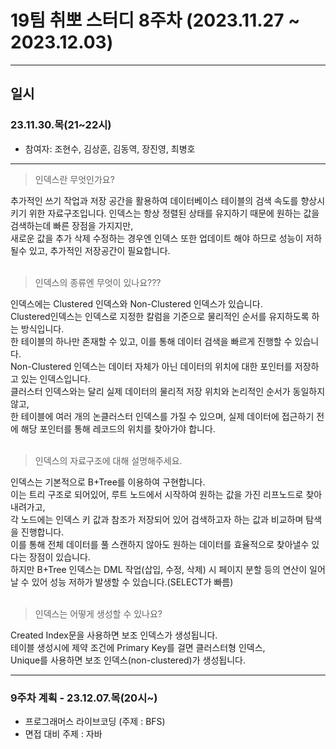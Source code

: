 # 19팀 취뽀 스터디 8주차 (2023.11.27 ~ 2023.12.03)

---
## 일시
### 23.11.30.목(21~22시)
- 참여자: 조현수, 김상훈, 김동역, 장진영, 최병호

---
>인덱스란 무엇인가요?

추가적인 쓰기 작업과 저장 공간을 활용하여 데이터베이스 테이블의 검색 속도를 향상시키기 위한 자료구조입니다.
인덱스는 항상 정렬된 상태를 유지하기 때문에 원하는 값을 검색하는데 빠른 장점을 가지지만, <br>
새로운 값을 추가 삭제 수정하는 경우엔 인덱스 또한 업데이트 해야 하므로 성능이 저하될수 있고, 추가적인 저장공간이 필요합니다.<br><br>

> 인덱스의 종류엔 무엇이 있나요???

인덱스에는 Clustered 인덱스와 Non-Clustered 인덱스가 있습니다.<br>
Clustered인덱스는 인덱스로 지정한 칼럼을 기준으로 물리적인 순서를 유지하도록 하는 방식입니다.<br>
한 테이블의 하나만 존재할 수 있고, 이를 통해 데이터 검색을 빠르게 진행할 수 있습니다.<br>
Non-Clustered 인덱스는 데이터 자체가 아닌 데이터의 위치에 대한 포인터를 저장하고 있는 인덱스입니다.<br>
클러스터 인덱스와는 달리 실제 데이터의 물리적 저장 위치와 논리적인 순서가 동일하지 않고, <br>
한 테이블에 여러 개의 논클러스터 인덱스를 가질 수 있으며, 실제 데이터에 접근하기 전에 해당 포인터를 통해 레코드의 위치를 찾아가야 합니다.<br><br>


>인덱스의 자료구조에 대해 설명해주세요.

인덱스는 기본적으로 B+Tree를 이용하여 구현합니다.<br>
이는 트리 구조로 되어있어, 루트 노드에서 시작하여 원하는 값을 가진 리프노드로 찾아 내려가고,<br>
각 노드에는 인덱스 키 값과 참조가 저장되어 있어 검색하고자 하는 값과 비교하며 탐색을 진행합니다.<br>
이를 통해 전체 데이터를 풀 스캔하지 않아도 원하는 데이터를 효율적으로 찾아낼수 있다는 장점이 있습니다.<br>
하지만 B+Tree 인덱스는 DML 작업(삽입, 수정, 삭제) 시 페이지 분할 등의 연산이 일어날 수 있어 성능 저하가 발생할 수 있습니다.(SELECT가 빠름)<br><br>

> 인덱스는 어떻게 생성할 수 있나요?

Created Index문을 사용하면 보조 인덱스가 생성됩니다.<br>
테이블 생성시에 제약 조건에 Primary Key를 걸면 클러스터형 인덱스, <br>
Unique를 사용하면 보조 인덱스(non-clustered)가 생성됩니다.

---

### 9주차 계획 - 23.12.07.목(20시~)
- 프로그래머스 라이브코딩 (주제 : BFS)
- 면접 대비 주제 : 자바
    

